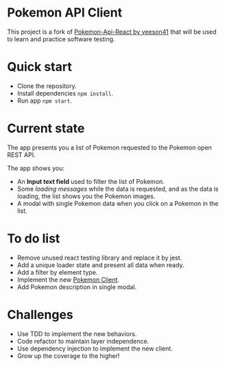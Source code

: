 # Pokemon API Client

This project is a fork of [Pokemon-Api-React by veeson41](https://github.com/veeson41/Pokemon-Api-React) that will be used to learn and practice software testing.

# Quick start

- Clone the repository.
- Install dependencies `npm install`.
- Run app `npm start`.

# Current state

The app presents you a list of Pokemon requested to the Pokemon open REST API.

The app shows you:

- An **Input text field** used to filter the list of Pokemon.
- Some *loading messages* while the data is requested, and as the data is loading, the list shows you the Pokemon images.
- A modal with single Pokemon data when you click on a Pokemon in the list.

# To do list

- Remove unused react testing library and replace it by jest.
- Add a unique loader state and present all data when ready.
- Add a filter by element type.
- Implement the new [Pokemon Client](https://github.com/PokeAPI/pokeapi-js-wrapper).
- Add Pokemon description in single modal.

# Challenges

- Use TDD to implement the new behaviors.
- Code refactor to maintain layer independence.
- Use dependency injection to implement the new client.
- Grow up the coverage to the higher!